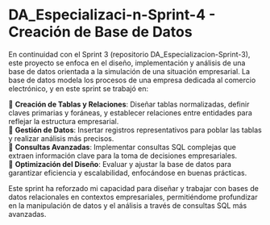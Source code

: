 # DA_Especializaci-n-Sprint-4 - Creación de Base de Datos  

En continuidad con el Sprint 3 (repositorio DA_Especializacion-Sprint-3), este proyecto se enfoca en el diseño, implementación y análisis de una base de datos orientada a la simulación de una situación empresarial. La base de datos modela los procesos de una empresa dedicada al comercio electrónico, y en este sprint se trabajó en:  

🔹 **Creación de Tablas y Relaciones**: Diseñar tablas normalizadas, definir claves primarias y foráneas, y establecer relaciones entre entidades para reflejar la estructura empresarial.  
🔹 **Gestión de Datos**: Insertar registros representativos para poblar las tablas y realizar análisis más precisos.  
🔹 **Consultas Avanzadas**: Implementar consultas SQL complejas que extraen información clave para la toma de decisiones empresariales.  
🔹 **Optimización del Diseño**: Evaluar y ajustar la base de datos para garantizar eficiencia y escalabilidad, enfocándose en buenas prácticas.  

Este sprint ha reforzado mi capacidad para diseñar y trabajar con bases de datos relacionales en contextos empresariales, permitiéndome profundizar en la manipulación de datos y el análisis a través de consultas SQL más avanzadas.  


